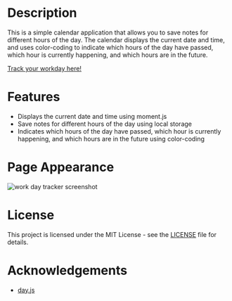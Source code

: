 # Description

This is a simple calendar application that allows you to save notes for different hours of the day. The calendar displays the current date and time, and uses color-coding to indicate which hours of the day have passed, which hour is currently happening, and which hours are in the future.

[Track your workday here!]()

# Features

- Displays the current date and time using moment.js
- Save notes for different hours of the day using local storage
- Indicates which hours of the day have passed, which hour is currently happening, and which hours are in the future using color-coding

# Page Appearance

![work day tracker screenshot]()

# License

This project is licensed under the MIT License - see the [LICENSE](LICENSE) file for details.

# Acknowledgements

- [day.js](https://github.com/iamkun/dayjs)